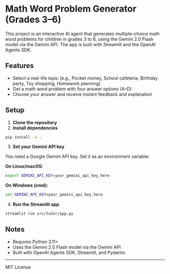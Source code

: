# Math Word Problem Generator (Grades 3–6)

This project is an interactive AI agent that generates multiple-choice math word problems for children in grades 3 to 6, using the Gemini 2.0 Flash model via the Gemini API. The app is built with Streamlit and the OpenAI Agents SDK.

## Features
- Select a real-life topic (e.g., Pocket money, School cafeteria, Birthday party, Toy shopping, Homework planning)
- Get a math word problem with four answer options (A–D)
- Choose your answer and receive instant feedback and explanation

## Setup

1. **Clone the repository**
2. **Install dependencies**

```bash
pip install -e .
```

3. **Set your Gemini API key**

You need a Google Gemini API key. Set it as an environment variable:

**On Linux/macOS:**
```bash
export GEMINI_API_KEY=your_gemini_api_key_here
```
**On Windows (cmd):**
```cmd
set GEMINI_API_KEY=your_gemini_api_key_here
```

4. **Run the Streamlit app**

```bash
streamlit run src/tutor/app.py
```

## Notes
- Requires Python 3.11+
- Uses the Gemini 2.0 Flash model via the Gemini API
- Built with OpenAI Agents SDK, Streamlit, and Pydantic

---
MIT License
